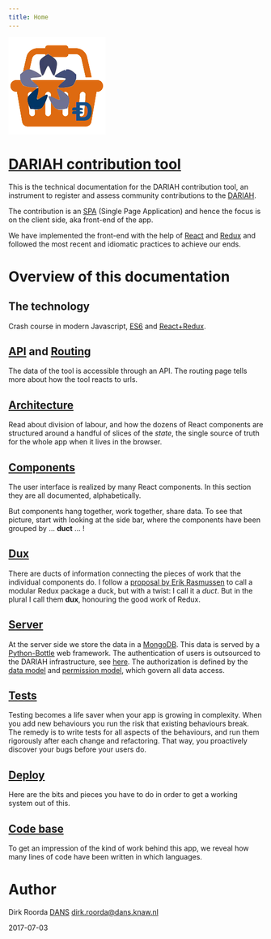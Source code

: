 ```yaml
---
title: Home
---
```


![logo](images/inkind_logo.png)

# [DARIAH contribution tool](https://dariah-beta.dans.knaw.nl)

This is the technical documentation for the
DARIAH contribution tool, an instrument to register and assess
community contributions to the [DARIAH](http://www.dariah.eu).

The contribution is an [SPA](https://en.wikipedia.org/wiki/Single-page_application)
(Single Page Application)
and hence the focus is on the client side, aka front-end of the app.

We have implemented the front-end with the help of
[React](https://facebook.github.io/react/) and [Redux](http://redux.js.org)
and followed the most recent and idiomatic practices to achieve our ends.

# Overview of this documentation

## The technology
Crash course in modern Javascript, [ES6](ES6) and [React+Redux](React).

## [API](API) and [Routing](Routing)
The data of the tool is accessible through an API.
The routing page tells more about how the tool reacts to urls.

## [Architecture](Architecture)
Read about division of labour, 
and how the dozens of React components are structured around a handful of slices of the *state*,
the single source of truth for the whole app when it lives in the browser.

## [Components](Components)
The user interface is realized by many React components.
In this section they are all documented, alphabetically.

But components hang together, work together, share data.
To see that picture, start with looking at the side bar, where the components have been grouped by 
... **duct** ... !

## [Dux](Dux)
There are ducts of information connecting the pieces of work that the individual components do.
I follow a [proposal by Erik Rasmussen](https://github.com/erikras/ducks-modular-redux)
to call a modular Redux package a duck, but with a twist: I call it a *duct*.
But in the plural I call them **dux**,
honouring the good work of Redux.

## [Server](server)
At the server side we store the data in a [MongoDB](https://docs.mongodb.com).
This data is served by a [Python-Bottle](http://bottlepy.org/docs/dev/) web framework.
The authentication of users is outsourced to the DARIAH infrastructure, see
[here](Dux#me). The authorization is defined by the [data model](Server#data-model) and
[permission model](Server#permission-model),
which govern all data access.

## [Tests](Tests)
Testing becomes a life saver when your app is growing in complexity.
When you add new behaviours you run the risk that existing behaviours break.
The remedy is to write tests for all aspects of the behaviours, and run them rigorously
after each change and refactoring.
That way, you proactively discover your bugs before your users do.

## [Deploy](Deploy)
Here are the bits and pieces you have to do in order to get a working system out of this.

## [Code base](Codebase)
To get an impression of the kind of work behind this app, we 
reveal how many lines of code have been written in which languages.

# Author

Dirk Roorda
[DANS](https://www.dans.knaw.nl)
[dirk.roorda@dans.knaw.nl](mailto:dirk.roorda@dans.knaw.nl)

2017-07-03
